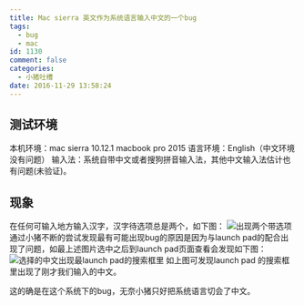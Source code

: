 ```yaml
---
title: Mac sierra 英文作为系统语言输入中文的一个bug
tags:
  - bug
  - mac
id: 1130
comment: false
categories:
  - 小猪吐槽
date: 2016-11-29 13:58:24
---
```


## 测试环境

本机环境：mac sierra 10.12.1 macbook pro 2015
语言环境：English（中文环境没有问题）
输入法：系统自带中文或者搜狗拼音输入法，其他中文输入法估计也有问题(未验证)。

## 现象

在任何可输入地方输入汉字，汉字待选项总是两个，如下图：
![出现两个带选项](http://ww3.sinaimg.cn/mw690/88e12591gw1fa8xlxrcq1j21kw0zkwpi.jpg)
通过小猪不断的尝试发现最有可能出现bug的原因是因为与launch pad的配合出现了问题，如最上述图片选中之后到launch pad页面查看会发现如下图：
![选择的中文出现最launch pad的搜索框里](http://ww1.sinaimg.cn/mw690/88e12591gw1fa8xly8thej21kw0zk44o.jpg)
如上图可发现launch pad 的搜索框里出现了刚才我们输入的中文。

这的确是在这个系统下的bug，无奈小猪只好把系统语言切会了中文。